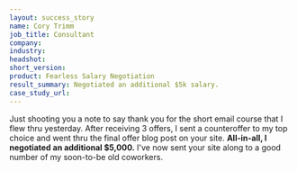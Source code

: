 ```yaml
---
layout: success_story
name: Cory Trimm
job_title: Consultant
company: 
industry: 
headshot: 
short_version: 
product: Fearless Salary Negotiation
result_summary: Negotiated an additional $5k salary.
case_study_url: 
---
```


Just shooting you a note to say thank you for the short email course that I flew thru yesterday. After receiving 3 offers, I sent a counteroffer to my top choice and went thru the final offer blog post on your site. **All-in-all, I negotiated an additional $5,000.** I've now sent your site along to a good number of my soon-to-be old coworkers.